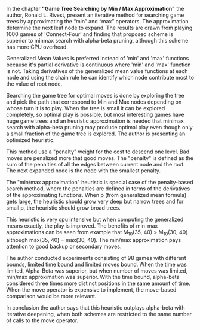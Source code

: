 
In the chapter **"Game Tree Searching by Min / Max Approximation"** the author, Ronald L. Rivest, present an iterative method for searching game trees by approximating the “min” and “max” operators. The approximation determine the next leaf node to expand. The results are drawn from playing 1000 games of 'Connect-Four’ and finding that proposed scheme is superior to minmax search with alpha-beta pruning, although this scheme has more CPU overhead.

Generalized Mean Values is preferred instead of 'min' and 'max' functions because it's partial derivative is continuous where 'min' and 'max' function is not. Taking derivatives of the generalized mean value functions at each node and using the chain rule he can identify which node contribute most to the value of root node.

Searching the game tree for optimal moves is done by exploring the tree and pick the path that correspond to Min and Max nodes depending on whose turn it is to play. When the tree is small it can be explored completely, so optimal play is possible, but most interesting games have huge game trees and an heuristic approximation is needed that minimax search with alpha-beta pruning may produce optimal play even though only a small fraction of the game tree is explored. The author is presenting an optimized heuristic.

This method use a "penalty" weight for the cost to descend one level. Bad moves are penalized more that good moves. The "penalty" is defined as the sum of the penalties of all the edges between current node and the root. The next expanded node is the node with the smallest penalty.

The "min/max approximation" heuristic is special case of the penalty-based search method, where the penalties are defined in terms of the derivatives of the approximating functions. When p (from generalized mean formula) gets large, the heuristic should grow very deep but narrow trees and for small p, the heuristic should grow broad trees. 

This heuristic is very cpu intensive but when computing the generalized means exactly, the play is improved. The benefits of min-max approximations can be seen from example that M<sub>10</sub>(35, 40) > M<sub>10</sub>(30, 40) although max(35, 40) = max(30, 40). The
min/max approximation pays attention to good backup or secondary moves.

The author conducted experiments consisting of 98 games with different bounds, limited time bound and limited moves bound. When the time was limited, Alpha-Beta was superior, but when number of moves was limited, min/max approximation was superior. With the time bound, alpha-beta considered three times more distinct positions in the same amount of time. When the move operator is expensive to implement, the move-based comparison would be more relevant.

In conclusion the author says that this heuristic outplays alpha-beta with iterative deepening, when both schemes are restricted to the same number of calls to the move operator.
